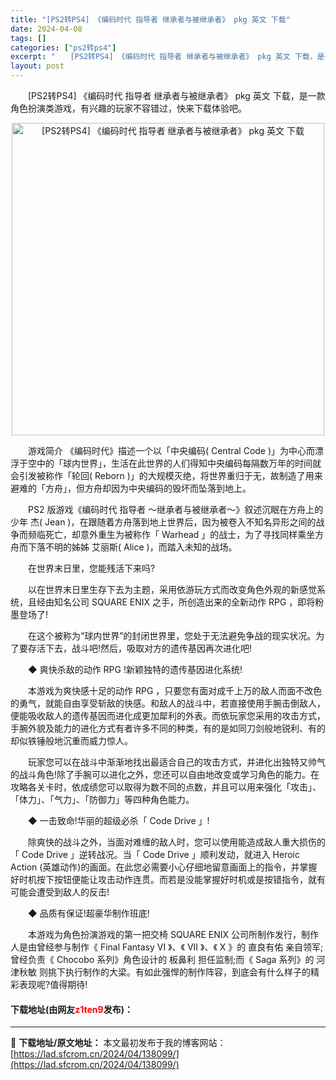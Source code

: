 ```yaml
---
title: "[PS2转PS4] 《编码时代 指导者 继承者与被继承者》 pkg 英文 下载"
date: 2024-04-08
tags: []
categories: ["ps2转ps4"]
excerpt: "　　[PS2转PS4] 《编码时代 指导者 继承者与被继承者》 pkg 英文 下载，是一款角色扮演类游戏，有兴趣的玩家不容错过，快来下载体验吧。 　　游戏简介 《编码时代》描述一个以「中央编码( Central Code )」为中心而漂浮于空中的「球内世界」，生活在此世界的人们得知中央编码每隔数万年&hellip;"
layout: post
---
```


 <p>　　[PS2转PS4] 《编码时代 指导者 继承者与被继承者》 pkg 英文 下载，是一款角色扮演类游戏，有兴趣的玩家不容错过，快来下载体验吧。</p> <p align="center"><img align="" border="0" src="https://lad.sfcrom.cn/wp-content/uploads/2024/04/20240408_6613fa5218d47.jpg" width="500" alt="[PS2转PS4] 《编码时代 指导者 继承者与被继承者》 pkg 英文 下载" /></p> <p>　　游戏简介 《编码时代》描述一个以「中央编码( Central Code )」为中心而漂浮于空中的「球内世界」，生活在此世界的人们得知中央编码每隔数万年的时间就会引发被称作「轮回( Reborn )」的大规模灭绝，将世界重归于无，故制造了用来避难的「方舟」，但方舟却因为中央编码的毁坏而坠落到地上。</p> <p>　　PS2 版游戏《编码时代 指导者 ～继承者与被继承者～》叙述沉眠在方舟上的少年 杰( Jean )，在跟随着方舟落到地上世界后，因为被卷入不知名异形之间的战争而频临死亡，却意外重生为被称作「 Warhead 」的战士，为了寻找同样乘坐方舟而下落不明的姊姊 艾丽斯( Alice )，而踏入未知的战场。</p> <p>　　在世界末日里，您能残活下来吗?</p> <p>　　以在世界末日里生存下去为主题，采用依游玩方式而改变角色外观的新感觉系统，且经由知名公司 SQUARE ENIX 之手，所创造出来的全新动作 RPG ，即将粉墨登场了!</p> <p>　　在这个被称为&ldquo;球内世界&rdquo;的封闭世界里，您处于无法避免争战的现实状况。为了要存活下去，战斗吧!然后，吸取对方的遗传基因再次进化吧!</p> <p>　　◆ 爽快杀敌的动作 RPG !新颖独特的遗传基因进化系统!</p> <p>　　本游戏为爽快感十足的动作 RPG ，只要您有面对成千上万的敌人而面不改色的勇气，就能自由享受斩敌的快感。和敌人的战斗中，若直接使用手腕击倒敌人，便能吸收敌人的遗传基因而进化成更加犀利的外表。而依玩家您采用的攻击方式，手腕外貌及能力的进化方式有者许多不同的种类，有的是如同刀剑般地锐利、有的却似铁锤般地沉重而威力惊人。</p> <p>　　玩家您可以在战斗中渐渐地找出最适合自己的攻击方式，并进化出独特又帅气的战斗角色!除了手腕可以进化之外，您还可以自由地改变或学习角色的能力。在攻略各关卡时，依成绩您可以取得为数不同的点数，并且可以用来强化「攻击」、「体力」、「气力」、「防御力」等四种角色能力。</p> <p>　　◆ 一击致命!华丽的超级必杀「 Code Drive 」!</p> <p>　　除爽快的战斗之外，当面对难缠的敌人时，您可以使用能造成敌人重大损伤的「 Code Drive 」逆转战况。当「 Code Drive 」顺利发动，就进入 Heroic Action (英雄动作)的画面。在此您必需要小心仔细地留意画面上的指令，并掌握好时机按下按钮便能让攻击动作连贯。而若是没能掌握好时机或是按错指令，就有可能会遭受到敌人的反击!</p> <p>　　◆ 品质有保证!超豪华制作班底!</p> <p>　　本游戏为角色扮演游戏的第一把交椅 SQUARE ENIX 公司所制作发行，制作人是由曾经参与制作《 Final Fantasy VI 》、《 VII 》、《 X 》的 直良有佑 亲自领军;曾经负责《 Chocobo 系列》角色设计的 板鼻利 担任监制;而《 Saga 系列》的 河津秋敏 则挑下执行制作的大梁。有如此强悍的制作阵容，到底会有什么样子的精彩表现呢?值得期待!</p> <p><h4>下载地址(由网友<font color="red">z1ten9</font>发布)：</h4></p> 

---
📖 **下载地址/原文地址：** 本文最初发布于我的博客网站：[https://lad.sfcrom.cn/2024/04/138099/](https://lad.sfcrom.cn/2024/04/138099/)
